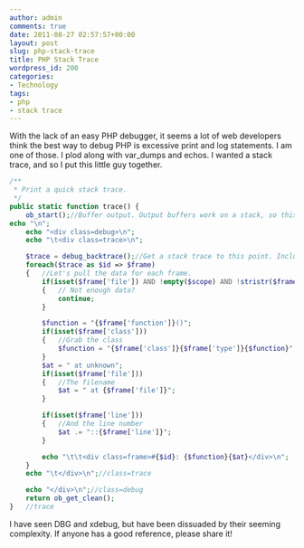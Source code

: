 ```yaml
---
author: admin
comments: true
date: 2011-08-27 02:57:57+00:00
layout: post
slug: php-stack-trace
title: PHP Stack Trace
wordpress_id: 200
categories:
- Technology
tags:
- php
- stack trace
---
```


With the lack of an easy PHP debugger, it seems a lot of web developers think the best way to debug PHP is excessive print and log statements. I am one of those. I plod along with var_dumps and echos. I wanted a stack trace, and so I put this little guy together.

<!-- more -->

```php
/**
 * Print a quick stack trace.
 */
public static function trace() {
	ob_start();//Buffer output. Output buffers work on a stack, so this OB will be specific to our debug routine.
echo "\n";
	echo "<div class=debug>\n";
	echo "\t<div class=trace>\n";

	$trace = debug_backtrace();//Get a stack trace to this point. Includes the current frame so we know where Debug() was called.
	foreach($trace as $id => $frame)
	{	//Let's pull the data for each frame.
		if(isset($frame['file']) AND !empty($scope) AND !stristr($frame['file'], $scope))
		{	// Not enough data?
			continue;
		}

		$function = "{$frame['function']}()";
		if(isset($frame['class']))
		{	//Grab the class
			$function = "{$frame['class']}{$frame['type']}{$function}";
		}
		$at = " at unknown";
		if(isset($frame['file']))
		{	//The filename
			$at = " at {$frame['file']}";
		}

		if(isset($frame['line']))
		{	//And the line number
			$at .= "::{$frame['line']}";
		}

		echo "\t\t<div class=frame>#{$id}: {$function}{$at}</div>\n";
	}
	echo "\t</div>\n";//class=trace

	echo "</div>\n";//class=debug
	return ob_get_clean();
}	//trace
```

I have seen DBG and xdebug, but have been dissuaded by their seeming complexity. If anyone has a good reference, please share it!
